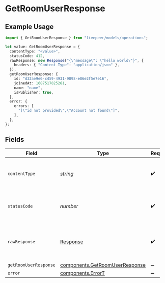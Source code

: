 # GetRoomUserResponse

## Example Usage

```typescript
import { GetRoomUserResponse } from "livepeer/models/operations";

let value: GetRoomUserResponse = {
  contentType: "<value>",
  statusCode: 412,
  rawResponse: new Response("{\"message\": \"hello world\"}", {
    headers: { "Content-Type": "application/json" },
  }),
  getRoomUserResponse: {
    id: "d32ae9e6-c459-4931-9898-e86e2f5e7e16",
    joinedAt: 1687517025261,
    name: "name",
    isPublisher: true,
  },
  error: {
    errors: [
      "[\"id not provided\",\"Account not found\"]",
    ],
  },
};
```

## Fields

| Field                                                                            | Type                                                                             | Required                                                                         | Description                                                                      |
| -------------------------------------------------------------------------------- | -------------------------------------------------------------------------------- | -------------------------------------------------------------------------------- | -------------------------------------------------------------------------------- |
| `contentType`                                                                    | *string*                                                                         | :heavy_check_mark:                                                               | HTTP response content type for this operation                                    |
| `statusCode`                                                                     | *number*                                                                         | :heavy_check_mark:                                                               | HTTP response status code for this operation                                     |
| `rawResponse`                                                                    | [Response](https://developer.mozilla.org/en-US/docs/Web/API/Response)            | :heavy_check_mark:                                                               | Raw HTTP response; suitable for custom response parsing                          |
| `getRoomUserResponse`                                                            | [components.GetRoomUserResponse](../../models/components/getroomuserresponse.md) | :heavy_minus_sign:                                                               | Success                                                                          |
| `error`                                                                          | [components.ErrorT](../../models/components/errort.md)                           | :heavy_minus_sign:                                                               | Error                                                                            |